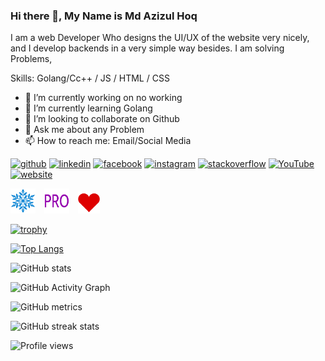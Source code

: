 ### Hi there 👋, My Name is Md Azizul Hoq
I am a web Developer Who designs the UI/UX of the website very nicely, 
and I develop backends in a very simple way
besides. I am solving Problems,

Skills: Golang/Cc++ / JS / HTML / CSS

- 🔭 I’m currently working on no working 
- 🌱 I’m currently learning Golang 
- 👯 I’m looking to collaborate on Github 
- 💬 Ask me about any Problem  
- 📫 How to reach me: Email/Social Media 


[<img src='https://cdn.jsdelivr.net/npm/simple-icons@3.0.1/icons/github.svg' alt='github' height='40'>](https://github.com/azizulhoq953)  [<img src='https://cdn.jsdelivr.net/npm/simple-icons@3.0.1/icons/linkedin.svg' alt='linkedin' height='40'>](https://www.linkedin.com/in/https://www.linkedin.com/in/md-azizul-hoq-480b561ba//)  [<img src='https://cdn.jsdelivr.net/npm/simple-icons@3.0.1/icons/facebook.svg' alt='facebook' height='40'>](https://www.facebook.com/https://www.facebook.com/hmazizur.rahman/)  [<img src='https://cdn.jsdelivr.net/npm/simple-icons@3.0.1/icons/instagram.svg' alt='instagram' height='40'>](https://www.instagram.com/https://www.instagram.com/azizurrahman737//)  [<img src='https://cdn.jsdelivr.net/npm/simple-icons@3.0.1/icons/stackoverflow.svg' alt='stackoverflow' height='40'>](https://stackoverflow.com/users/user:16803911)  [<img src='https://cdn.jsdelivr.net/npm/simple-icons@3.0.1/icons/youtube.svg' alt='YouTube' height='40'>](https://www.youtube.com/channel/https://www.youtube.com/channel/UC9XpW6Ea8pM4gInOvF_cZcA)  [<img src='https://cdn.jsdelivr.net/npm/simple-icons@3.0.1/icons/icloud.svg' alt='website' height='40'>](https://modest-lumiere-5dc1a4.netlify.app)  

<a href='https://archiveprogram.github.com/'><img src='https://raw.githubusercontent.com/acervenky/animated-github-badges/master/assets/acbadge.gif' width='40' height='40'></a> <a href='https://github.com/pricing'><img src='https://raw.githubusercontent.com/acervenky/animated-github-badges/master/assets/pro.gif' width='40' height='40'></a> <a href='https://docs.github.com/en/github/supporting-the-open-source-community-with-github-sponsors'><img src='https://raw.githubusercontent.com/acervenky/animated-github-badges/master/assets/sponsorbadge.gif' width='35' height='35'></a> 

[![trophy](https://github-profile-trophy.vercel.app/?username=azizulhoq953)](https://github.com/ryo-ma/github-profile-trophy)

[![Top Langs](https://github-readme-stats.vercel.app/api/top-langs/?username=azizulhoq953)](https://github.com/anuraghazra/github-readme-stats)

![GitHub stats](https://github-readme-stats.vercel.app/api?username=azizulhoq953&show_icons=true&count_private=true)  

![GitHub Activity Graph](https://activity-graph.herokuapp.com/graph?username=azizulhoq953)  

![GitHub metrics](https://metrics.lecoq.io/azizulhoq953)  

![GitHub streak stats](https://github-readme-streak-stats.herokuapp.com/?user=azizulhoq953)  

![Profile views](https://gpvc.arturio.dev/azizulhoq953)  
